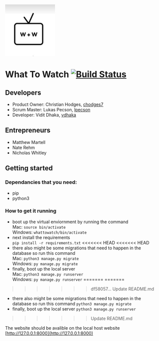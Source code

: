 ![logo](https://github.com/ChicoState/WhatToWatch/blob/master/Logo.JPG) 
# What To Watch [![Build Status](https://travis-ci.com/chodges7/WhatToWatch.svg?branch=master)](https://travis-ci.com/chodges7/WhatToWatch)

## Developers
* Product Owner: Christian Hodges, [chodges7](https://github.com/chodges7)
* Scrum Master: Lukas Pecson, [lpecson](https://github.com/lpecson)
* Developer: Vidit Dhaka, [vdhaka](https://github.com/vdhaka)

## Entrepreneurs
* Matthew Martell
* Nate Rehm
* Nicholas Whitley

## Getting started
### Dependancies that you need:
* pip
* python3

### How to get it running
* boot up the virtual enviornment by running the command  
Mac: ```source bin/activate```  
Windows: ```whattowatch/bin/activate```  
* next install the requirements  
```pip install -r requirements.txt```
<<<<<<< HEAD
<<<<<<< HEAD
* there also might be some migrations that need to happen in the database so run this command  
Mac: ```python3 manage.py migrate```  
Windows: ```py manage.py migrate```  
* finally, boot up the local server  
Mac: ```python3 manage.py runserver```  
Windows: ```py manage.py runserver```
=======
=======
>>>>>>> df58057... Update README.md
* there also might be some migrations that need to happen in the database so run this command
```python3 manage.py migrate```
* finally, boot up the local server
```python3 manage.py runserver```
>>>>>>> Update README.md

The website should be avalible on the local host website [http://127.0.0.1:8000](http://127.0.0.1:8000)
